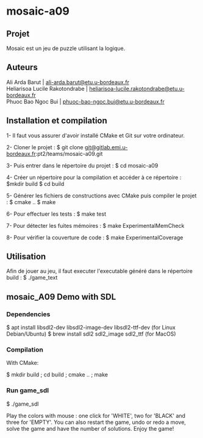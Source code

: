 # mosaic-a09

## Projet
Mosaic est un jeu de puzzle utilisant la logique.

## Auteurs
Ali Arda Barut | <ali-arda.barut@etu.u-bordeaux.fr>\
Heliarisoa Lucile Rakotondrabe | <heliarisoa-lucile.rakotondrabe@etu.u-bordeaux.fr>\
Phuoc Bao Ngoc Bui | <phuoc-bao-ngoc.bui@etu.u-bordeaux.fr>

## Installation et compilation
1- Il faut vous assurer d'avoir installé CMake et Git sur votre ordinateur.

2- Cloner le projet :
    $ git clone git@gitlab.emi.u-bordeaux.fr:pt2/teams/mosaic-a09.git
    
3- Puis entrer dans le répertoire du projet :
    $ cd mosaic-a09

4- Créer un répertoire pour la compilation et accéder à ce répertoire :
    $mkdir build
    $ cd build

5- Générer les fichiers de constructions avec CMake puis compiler le projet :
    $ cmake ..
    $ make

6- Pour effectuer les tests :
    $ make test

7- Pour détecter les fuites mémoires :
    $ make ExperimentalMemCheck

8- Pour vérifier la couverture de code :
    $ make ExperimentalCoverage

## Utilisation
Afin de jouer au jeu, il faut executer l'executable généré dans le répertoire build :
    $ ./game_text

##  mosaic_A09 Demo with SDL

###  Dependencies
$ apt install libsdl2-dev libsdl2-image-dev libsdl2-ttf-dev (for Linux Debian/Ubuntu)
$ brew install sdl2 sdl2_image sdl2_ttf                     (for MacOS)

###  Compilation
With CMake:

$ mkdir build ; cd build ; cmake .. ; make

###  Run game_sdl

$ ./game_sdl

Play the colors with mouse : one click for 'WHITE', two for 'BLACK' and three for 'EMPTY'.
You can also restart the game, undo or redo a move, solve the game and have the number of solutions.
Enjoy the game!